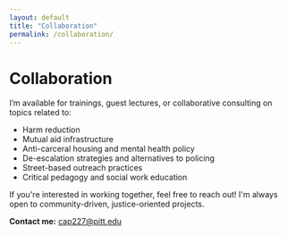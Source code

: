 ```yaml
---
layout: default
title: "Collaboration"
permalink: /collaboration/
---
```


# Collaboration

I’m available for trainings, guest lectures, or collaborative consulting on topics related to:

- Harm reduction  
- Mutual aid infrastructure  
- Anti-carceral housing and mental health policy  
- De-escalation strategies and alternatives to policing  
- Street-based outreach practices  
- Critical pedagogy and social work education   

If you're interested in working together, feel free to reach out! I'm always open to community-driven, justice-oriented projects.

**Contact me:** [cap227@pitt.edu](mailto:cap227@pitt.edu)
